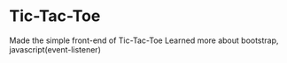 # Tic-Tac-Toe
Made the simple front-end of Tic-Tac-Toe
Learned more about bootstrap, javascript(event-listener)
